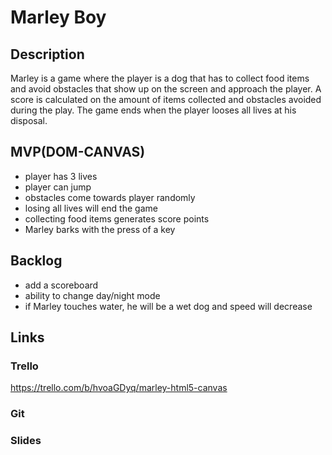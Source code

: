 # Marley Boy

## Description

Marley is a game where the player is a dog that has to collect food items and avoid obstacles that show up on the screen and approach the player. A score is calculated on the amount of items collected and obstacles avoided during the play.
The game ends when the player looses all lives at his disposal.

## MVP(DOM-CANVAS)
* player has 3 lives
* player can jump
* obstacles come towards player randomly
* losing all lives will end the game
* collecting food items generates score points
* Marley barks with the press of a key

## Backlog
* add a scoreboard
* ability to change day/night mode
* if Marley touches water, he will be a wet dog and speed will decrease

## Links

### Trello
https://trello.com/b/hvoaGDyq/marley-html5-canvas
### Git

### Slides